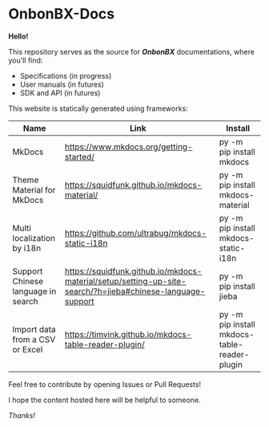 # OnbonBX-Docs

**Hello!**

This repository serves as the source for ***OnbonBX*** documentations, where you'll find:
- Specifications (in progress)
- User manuals  (in futures)
- SDK and API (in futures)

This website is statically generated using frameworks:

| Name                               | Link                                                         | Install                                      |
| ---------------------------------- | ------------------------------------------------------------ | -------------------------------------------- |
| MkDocs                             | https://www.mkdocs.org/getting-started/                      | py -m pip install mkdocs                     |
| Theme Material for MkDocs          | https://squidfunk.github.io/mkdocs-material/                 | py -m pip install mkdocs-material            |
| Multi localization by i18n         | https://github.com/ultrabug/mkdocs-static-i18n               | py -m pip install mkdocs-static-i18n         |
| Support Chinese language in search | https://squidfunk.github.io/mkdocs-material/setup/setting-up-site-search/?h=jieba#chinese-language-support | py -m pip install jieba                      |
| Import data from a CSV or Excel    | https://timvink.github.io/mkdocs-table-reader-plugin/        | py -m pip install mkdocs-table-reader-plugin |



Feel free to contribute by opening Issues or Pull Requests!

I hope the content hosted here will be helpful to someone.

*Thanks!*